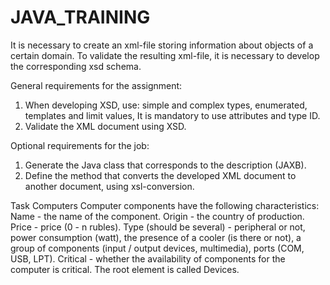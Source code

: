 # JAVA_TRAINING
It is necessary to create an xml-file storing information about objects of a certain domain. To validate the resulting xml-file, it is necessary to develop the corresponding xsd schema.

General requirements for the assignment:
1. When developing XSD, use:
	 simple and complex types,
	 enumerated,
	 templates and limit values,
	 It is mandatory to use attributes and type ID.
2. Validate the XML document using XSD.

Optional requirements for the job:
1. Generate the Java class that corresponds to the description (JAXB).
2. Define the method that converts the developed XML document to another document, using xsl-conversion.



 Task Computers
Computer components have the following characteristics:
	Name - the name of the component.
	Origin - the country of production.
	Price - price (0 - n rubles).
	Type (should be several) - peripheral or not, power consumption (watt), the presence of a cooler (is there or not), a group of components (input / output devices, multimedia), ports (COM, USB, LPT).
	Critical - whether the availability of components for the computer is critical.
	The root element is called Devices.